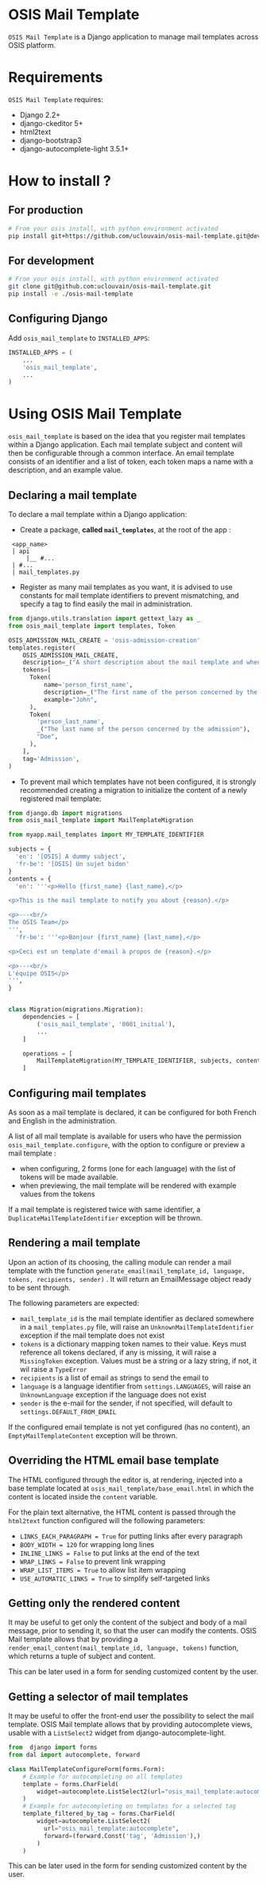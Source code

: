 OSIS Mail Template
==================

`OSIS Mail Template` is a Django application to manage mail templates across
OSIS platform.

Requirements
============

`OSIS Mail Template` requires:
  * Django 2.2+
  * django-ckeditor 5+
  * html2text
  * django-bootstrap3
  * django-autocomplete-light 3.5.1+


How to install ?
================

## For production

```bash
# From your osis install, with python environment activated
pip install git+https://github.com/uclouvain/osis-mail-template.git@dev#egg=osis_mail_template
```

## For development

```bash
# From your osis install, with python environment activated
git clone git@github.com:uclouvain/osis-mail-template.git
pip install -e ./osis-mail-template
```


Configuring Django
------------------

Add `osis_mail_template` to `INSTALLED_APPS`:

```python
INSTALLED_APPS = (
    ...
    'osis_mail_template',
    ...
)
```

Using OSIS Mail Template
========================

`osis_mail_template` is based on the idea that you register mail templates
within a Django application. Each mail template subject and content will then be
configurable through a common interface. An email template consists of an
identifier and a list of token, each token maps a name with a description, and
an example value.

Declaring a mail template
-------------------------

To declare a mail template within a Django application:

* Create a package, **called `mail_templates`**, at the root of the app :

```
 <app_name>
 | api
     |__ #...
 | #...
 | mail_templates.py
```

* Register as many mail templates as you want, it is advised to use constants
  for mail template identifiers to prevent mismatching, and specify a tag to
  find easily the mail in administration. 

```python
from django.utils.translation import gettext_lazy as _
from osis_mail_template import templates, Token

OSIS_ADMISSION_MAIL_CREATE = 'osis-admission-creation'
templates.register(
    OSIS_ADMISSION_MAIL_CREATE,
    description=_("A short description about the mail template and when it is sent"),
    tokens=[
      Token(
          name='person_first_name',
          description=_("The first name of the person concerned by the admission"),
          example="John",
      ),
      Token(
        'person_last_name',
        _("The last name of the person concerned by the admission"),
        "Doe",
      ),
    ],
    tag='Admission',
)
```

* To prevent mail which templates have not been configured, it is strongly recommended creating a migration to initialize the content of a newly registered mail template:

```python
from django.db import migrations
from osis_mail_template import MailTemplateMigration

from myapp.mail_templates import MY_TEMPLATE_IDENTIFIER

subjects = {
  'en': '[OSIS] A dummy subject',
  'fr-be': '[OSIS] Un sujet bidon'
}
contents = {
  'en': '''<p>Hello {first_name} {last_name},</p>

<p>This is the mail template to notify you about {reason}.</p>

<p>---<br/>
The OSIS Team</p>
''',
  'fr-be': '''<p>Bonjour {first_name} {last_name},</p>

<p>Ceci est un template d'email à propos de {reason}.</p>

<p>---<br/>
L'équipe OSIS</p>
''',
}


class Migration(migrations.Migration):
    dependencies = [
        ('osis_mail_template', '0001_initial'),
        ...
    ]

    operations = [
        MailTemplateMigration(MY_TEMPLATE_IDENTIFIER, subjects, contents)
    ]
```

Configuring mail templates
--------------------------

As soon as a mail template is declared, it can be configured for both French and
English in the administration.

A list of all mail template is available for users who have the
permission `osis_mail_template.configure`, with the option to configure or preview a
mail template :

* when configuring, 2 forms (one for each language) with the list of tokens will
  be made available.
* when previewing, the mail template will be rendered with example values from
  the tokens

If a mail template is registered twice with same identifier, a
`DuplicateMailTemplateIdentifier` exception will be thrown.


Rendering a mail template
-------------------------

Upon an action of its choosing, the calling module can render a mail template
with the function `generate_email(mail_template_id, language, tokens, recipients, sender)`
. It will return an EmailMessage object ready to be sent through.

The following parameters are expected:

* `mail_template_id` is the mail template identifier as declared somewhere in
  a `mail_templates.py` file, will raise an `UnknownMailTemplateIdentifier`
  exception if the mail template does not exist
* `tokens` is a dictionary mapping token names to their value. Keys must
  reference all tokens declared, if any is missing, it will raise a
  `MissingToken` exception. Values must be a string or a lazy string, if not,
  it wil raise a `TypeError`
* `recipients` is a list of email as strings to send the email to
* `language` is a language identifier from `settings.LANGUAGES`, will raise
  an `UnknownLanguage` exception if the language does not exist
* `sender` is the e-mail for the sender, if not specified, will default
  to `settings.DEFAULT_FROM_EMAIL`

If the configured email template is not yet configured (has no content),
an `EmptyMailTemplateContent` exception will be thrown.

Overriding the HTML email base template
---------------------------------------

The HTML configured through the editor is, at rendering, injected into a base
template located at `osis_mail_template/base_email.html` in which the content is
located inside the `content` variable.

For the plain text alternative, the HTML content is passed through
the `html2text` function configured will the following parameters:

* `LINKS_EACH_PARAGRAPH = True` for putting links after every paragraph
* `BODY_WIDTH = 120` for wrapping long lines
* `INLINE_LINKS = False` to put links at the end of the text
* `WRAP_LINKS = False` to prevent link wrapping
* `WRAP_LIST_ITEMS = True` to allow list item wrapping
* `USE_AUTOMATIC_LINKS = True` to simplify self-targeted links

Getting only the rendered content
---------------------------------

It may be useful to get only the content of the subject and body of a mail
message, prior to sending it, so that the user can modify the contents. OSIS
Mail template allows that by providing
a `render_email_content(mail_template_id, language, tokens)` function, which returns a
tuple of subject and content.

This can be later used in a form for sending customized content by the user.

Getting a selector of mail templates
------------------------------------

It may be useful to offer the front-end user the possibility to select the mail template.
OSIS Mail template allows that by providing autocomplete views, usable with a
`ListSelect2` widget from django-autocomplete-light.

```python
from  django import forms
from dal import autocomplete, forward

class MailTemplateConfigureForm(forms.Form):
    # Example for autocompleting on all templates
    template = forms.CharField(
        widget=autocomplete.ListSelect2(url="osis_mail_template:autocomplete")
    )
    # Example for autocompleting on templates for a selected tag
    template_filtered_by_tag = forms.CharField(
        widget=autocomplete.ListSelect2(
          url="osis_mail_template:autocomplete",
          forward=(forward.Const('tag', 'Admission'),)
        )
    )
```

This can be later used in the form for sending customized content by the user.

